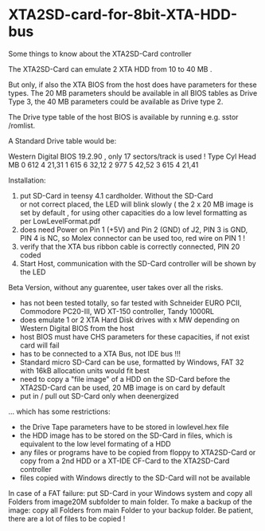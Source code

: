 # XTA2SD-card-for-8bit-XTA-HDD-bus
Some things to know about the XTA2SD-Card controller

The XTA2SD-Card can emulate 2 XTA HDD from 10 to 40 MB .

But only, if also the XTA BIOS from the host does have parameters for these types.
The 20 MB parameters should be available in all BIOS tables as Drive Type 3,
the 40 MB parameters could be available as Drive type 2. 

The Drive type table of the host BIOS is available by running e.g. sstor /romlist.  

A Standard Drive table would be:

Western Digital BIOS 19.2.90  , only 17 sectors/track is used !	
Type	Cyl	Head	MB
0	612	4	21,31
1	615	6	32,12
2	977	5	42,52
3	615	4	21,41

Installation:
1. put SD-Card in teensy 4.1 cardholder. Without the SD-Card  
   or not correct placed, the LED will blink slowly
   ( the 2 x 20 MB image is set by default , for using other capacities 
   do a low level formatting as per LowLevelFormat.pdf 
2. does need Power on Pin 1 (+5V) and Pin 2 (GND) of J2, PIN 3 is GND, 
   PIN 4 is NC, so Molex connector can be used too, red wire on PIN 1 !
3. verify that the XTA bus ribbon cable is correctly connected, PIN 20 coded
4. Start Host, communication with the SD-Card controller will be
   shown by the LED 

Beta Version, without any guarentee, user takes over all the risks.
- has not been tested totally, so far tested with Schneider EURO PCII, 
  Commodore PC20-III, WD XT-150 controller, Tandy 1000RL
- does emulate 1 or 2 XTA Hard Disk drives with x MW
  depending on Western Digital BIOS from the host
- host BIOS must have CHS parameters for these capacities, 
  if not exist card will fail 
- has to be connected to a XTA Bus, not IDE bus !!!
- Standard micro SD-Card can be use, formatted by Windows, 
  FAT 32 with 16kB allocation units would fit best 
- need to copy a "file image" of a HDD on the SD-Card before the XTA2SD-Card
  can be used, 20 MB image is on card by default
- put in / pull out SD-Card only when deenergized

... which has some restrictions:
- the Drive Tape parameters have to be stored in lowlevel.hex file 
- the HDD image has to be stored on the SD-Card in files, which is 
  equivalent to the low level formating of a HDD
- any files or programs have to be copied from floppy to XTA2SD-Card
  or copy from a 2nd HDD or a XT-IDE CF-Card to the XTA2SD-Card controller  
- files copied with Windows directly to the SD-Card will not be available 

In case of a FAT failure: put SD-Card in your Windows system and
copy all Folders from image20M subfolder to main folder.
To make a backup of the image: copy all Folders from main Folder to your
backup folder. Be patient, there are a lot of files to be copied !
